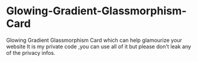 # Glowing-Gradient-Glassmorphism-Card
Glowing Gradient Glassmorphism Card which can help glamourize your website
It is my private code ,you can use all of it but please don't leak any of the privacy infos.
